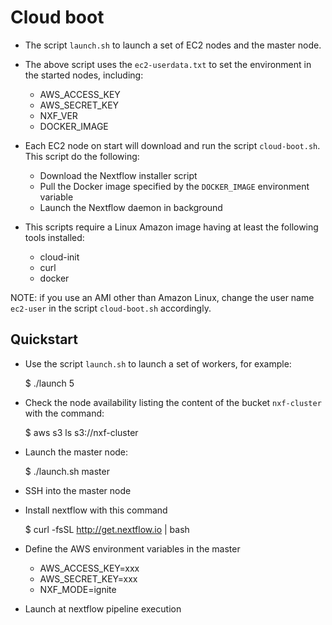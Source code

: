 Cloud boot 
============

* The script `launch.sh` to launch a set of EC2 nodes and the master node. 

* The above script uses the `ec2-userdata.txt` to set the environment in the started nodes, including: 
    - AWS_ACCESS_KEY
    - AWS_SECRET_KEY
    - NXF_VER
    - DOCKER_IMAGE
    
* Each EC2 node on start will download and run the script `cloud-boot.sh`. This script do the following: 
    - Download the Nextflow installer script
    - Pull the Docker image specified by the `DOCKER_IMAGE` environment variable
    - Launch the Nextflow daemon in background
    
* This scripts require a Linux Amazon image having at least the following tools installed:
    - cloud-init
    - curl 
    - docker 
    
NOTE: if you use an AMI other than Amazon Linux, change the user name `ec2-user` in the script `cloud-boot.sh` 
accordingly. 
    
Quickstart
------------
    
* Use the script `launch.sh` to launch a set of workers, for example: 
 
    $ ./launch 5 

* Check the node availability listing the content of the bucket `nxf-cluster` with the command: 
    
    $ aws s3 ls s3://nxf-cluster
       
* Launch the master node:

    $ ./launch.sh master
      
* SSH into the master node

* Install nextflow with this command

    $ curl -fsSL http://get.nextflow.io | bash

* Define the AWS environment variables in the master 

    - AWS_ACCESS_KEY=xxx
    - AWS_SECRET_KEY=xxx
    - NXF_MODE=ignite
    
* Launch at nextflow pipeline execution     